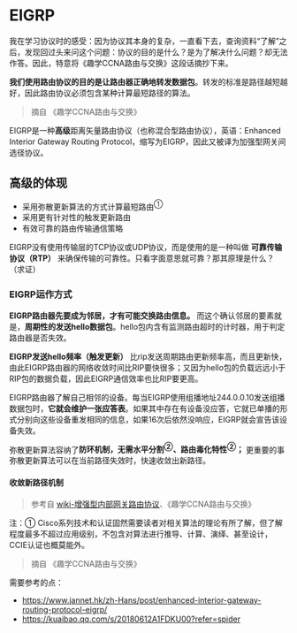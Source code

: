 # EIGRP

我在学习协议时的感受：因为协议其本身的复杂，一直看下去，查询资料“了解”之后，发现回过头来问这个问题：协议的目的是什么？是为了解决什么问题？却无法作答。因此，特意将《趣学CCNA路由与交换》这段话摘抄下来。

**我们使用路由协议的目的是让路由器正确地转发数据包**。转发的标准是路径越短越好，因此路由协议必须包含某种计算最短路径的算法。

> 摘自 《趣学CCNA路由与交换》

EIGRP是一种**高级**距离矢量路由协议（也称混合型路由协议），英语：Enhanced Interior Gateway Routing Protocol，缩写为EIGRP，因此又被译为加强型网关间选径协议。

## 高级的体现

* 采用弥散更新算法的方式计算最短路由<sup>①</sup>
* 采用更有针对性的触发更新路由
* 有效可靠的路由传输通信策略

EIGRP没有使用传输层的TCP协议或UDP协议，而是使用的是一种叫做 **可靠传输协议（RTP）** 来确保传输的可靠性。只看字面意思就可靠？那其原理是什么？（求证）

### EIGRP运作方式

**EIGRP路由器先要成为邻居，才有可能交换路由信息。** 而这个确认邻居的要素就是，**周期性的发送hello数据包**。hello包内含有监测路由超时的计时器，用于判定路由器是否失效。

**EIGRP发送hello频率（触发更新）** 比rip发送周期路由更新频率高，而且更新快，由此EIGRP路由器的网络收敛时间比RIP要快很多；又因为hello包的负载远远小于RIP包的数据负载，因此EIGRP通信效率也比RIP要更高。

EIGRP路由器了解自己相邻的设备。每当EIGRP使用组播地址244.0.0.10发送组播数据包时，**它就会维护一张应答表**。如果其中存在有设备没应答，它就已单播的形式分别向这些设备重发相同的信息，如果16次后依然没响应，EIGRP就会宣告该设备失效。

弥散更新算法容纳了**防环机制，无需水平分割<sup>②</sup>、路由毒化特性<sup>②</sup>；** 更重要的事弥散更新算法可以在当前路径失效时，快速收敛出新路径。

#### 收敛新路径机制


> 参考自 [wiki-增强型内部网关路由协议](https://zh.wikipedia.org/wiki/%E5%8A%A0%E5%BC%B7%E5%9E%8B%E9%96%98%E9%81%93%E9%96%93%E9%81%B8%E5%BE%91%E5%8D%94%E5%AE%9A)、《趣学CCNA路由与交换》

注：① Cisco系列技术和认证固然需要读者对相关算法的理论有所了解，但了解程度最多不超过应用级别，不包含对算法进行推导、计算、演绎、甚至设计，CCIE认证也概莫能外。

> 摘自 《趣学CCNA路由与交换》




需要参考的点：
* https://www.jannet.hk/zh-Hans/post/enhanced-interior-gateway-routing-protocol-eigrp/
* https://kuaibao.qq.com/s/20180612A1FDKU00?refer=spider
